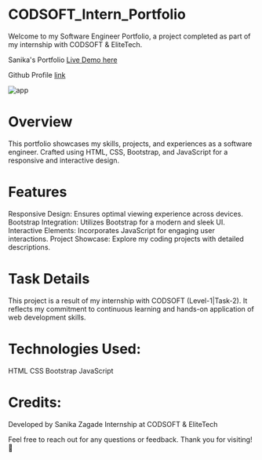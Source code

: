# CODSOFT_Intern_Portfolio
Welcome to my Software Engineer Portfolio, a project completed as part of my internship with CODSOFT & EliteTech.

Sanika's Portfolio [Live Demo here](https://Sanika0729.github.io/CODSOFT_Intern_Portfolio/)

Github Profile [link](https://github.com/Sanika0729/)

![app](assets/image.png) 

# Overview
This portfolio showcases my skills, projects, and experiences as a software engineer. Crafted using HTML, CSS, Bootstrap, and JavaScript for a responsive and interactive design.

# Features
Responsive Design: Ensures optimal viewing experience across devices.
Bootstrap Integration: Utilizes Bootstrap for a modern and sleek UI.
Interactive Elements: Incorporates JavaScript for engaging user interactions.
Project Showcase: Explore my coding projects with detailed descriptions.

# Task Details
This project is a result of my internship with CODSOFT (Level-1|Task-2). It reflects my commitment to continuous learning and hands-on application of web development skills.

# Technologies Used:
HTML
CSS
Bootstrap
JavaScript

# Credits:
Developed by Sanika Zagade
Internship at CODSOFT & EliteTech

Feel free to reach out for any questions or feedback. Thank you for visiting! 🚀
